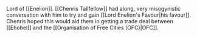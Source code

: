 Lord of [[Enelion]]. [[Chenris Tallfellow]] had along, very misogynistic conversation with him to try and gain [[Lord Enelion's Favour|his favour]]. Chenris hoped this would aid them in getting a trade deal between [[Ehobel]] and the [[Organisation of Free Cities (OFC)|OFC]].